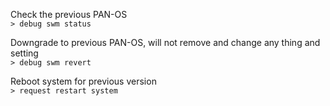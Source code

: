 Check the previous PAN-OS\
```> debug swm status```

Downgrade to previous PAN-OS, will not remove and change any thing and setting\
```> debug swm revert```

Reboot system for previous version\
```> request restart system```
